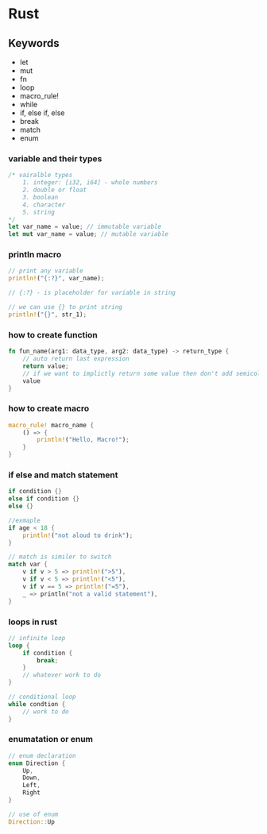 # Rust

## Keywords

- let
- mut
- fn
- loop
- macro_rule!
- while
- if, else if, else
- break
- match
- enum

### variable and their types
```rust
/* vairalble types
    1. integer: [i32, i64] - whole numbers
    2. double or float
    3. boolean
    4. character
    5. string
*/
let var_name = value; // immutable variable
let mut var_name = value; // mutable variable
```

### println macro
```rust
// print any variable
println!("{:?}", var_name);

// {:?} - is placeholder for variable in string

// we can use {} to print string
println!("{}", str_1);
```

### how to create function
```rust
fn fun_name(arg1: data_type, arg2: data_type) -> return_type {
    // auto return last expression
    return value;
    // if we want to implictly return some value then don't add semicolon at last statement
    value
}
```

### how to create macro
```rust
macro_rule! macro_name {
    () => {
        println!("Hello, Macro!");
    }
}
```

### if else and match statement
```rust
if condition {} 
else if condition {} 
else {}

//exmaple
if age < 18 {
    println!("not aloud to drink");
}

// match is similer to switch
match var {
    v if v > 5 => println!(">5"),
    v if v < 5 => println!("<5"),
    v if v == 5 => println!("=5"),
    _ => println("not a valid statement"),
}
```
### loops in rust
```rust
// infinite loop 
loop {
    if condition {
        break;
    }
    // whatever work to do
}

// conditional loop
while condtion {
    // work to do
}
```

### enumatation or enum
```rust
// enum declaration
enum Direction {
    Up,
    Down,
    Left,
    Right
}

// use of enum
Direction::Up
```

